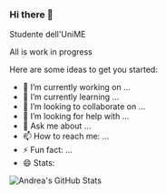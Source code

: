 ### Hi there 👋
Studente dell'UniME

<!--
**AndreaDiPietro92/AndreaDiPietro92** is a ✨ _special_ ✨ repository because its `README.md` (this file) appears on your GitHub profile.
-->
All is work in progress

Here are some ideas to get you started:

- 🔭 I’m currently working on ...
- 🌱 I’m currently learning ...
- 👯 I’m looking to collaborate on ...
- 🤔 I’m looking for help with ...
- 💬 Ask me about ...
- 📫 How to reach me: ...
- ⚡ Fun fact: ...
- 😄 Stats:

<img align="center" src="https://github-readme-stats.vercel.app/api?username=AndreaDiPietro92&show_icons=true&line_height=27&count_private=true&title_color=ffffff&text_color=c9cacc&icon_color=2bbc8a&bg_color=1d1f21" alt="Andrea's GitHub Stats" />
</a>
